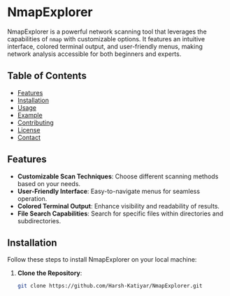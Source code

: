 # NmapExplorer

NmapExplorer is a powerful network scanning tool that leverages the capabilities of `nmap` with customizable options. It features an intuitive interface, colored terminal output, and user-friendly menus, making network analysis accessible for both beginners and experts.

## Table of Contents

- [Features](#features)
- [Installation](#installation)
- [Usage](#usage)
- [Example](#example)
- [Contributing](#contributing)
- [License](#license)
- [Contact](#contact)

## Features

- **Customizable Scan Techniques**: Choose different scanning methods based on your needs.
- **User-Friendly Interface**: Easy-to-navigate menus for seamless operation.
- **Colored Terminal Output**: Enhance visibility and readability of results.
- **File Search Capabilities**: Search for specific files within directories and subdirectories.

## Installation

Follow these steps to install NmapExplorer on your local machine:

1. **Clone the Repository**:
   ```bash
   git clone https://github.com/Harsh-Katiyar/NmapExplorer.git
